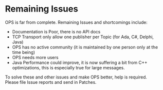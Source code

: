 # Remaining Issues #

OPS is far from complete. Remaining Issues and shortcomings include:

  * Documentation is Poor, there is no API docs
  * TCP Transport only allow one publisher per Topic (for Ada, C#, Delphi, Java)
  * OPS has no active community (it is maintained by one person only at the time being)
  * OPS needs more users
  * Java Performance could improve, it is now suffering a bit from C++ optimizations, this is especially true for large messages.

To solve these and other issues and make OPS better, help is required. Please file Issue reports and send in Patches.
